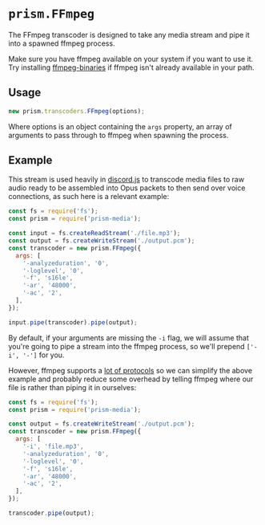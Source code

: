 # `prism.FFmpeg`

The FFmpeg transcoder is designed to take any media stream and pipe it into a spawned ffmpeg process.

Make sure you have ffmpeg available on your system if you want to use it. Try installing [ffmpeg-binaries](https://www.npmjs.com/package/ffmpeg-binaries) if ffmpeg isn't already available in your path.

## Usage
```js
new prism.transcoders.FFmpeg(options);
```

Where options is an object containing the `args` property, an array of arguments to pass through to ffmpeg when spawning the process.

## Example
This stream is used heavily in [discord.js](https://discord.js.org/) to transcode media files to raw audio ready to be assembled into Opus packets to then send over voice connections, as such here is a relevant example:

```js
const fs = require('fs');
const prism = require('prism-media');

const input = fs.createReadStream('./file.mp3');
const output = fs.createWriteStream('./output.pcm');
const transcoder = new prism.FFmpeg({
  args: [
    '-analyzeduration', '0',
    '-loglevel', '0',
    '-f', 's16le',
    '-ar', '48000',
    '-ac', '2',
  ],
});

input.pipe(transcoder).pipe(output);
```

By default, if your arguments are missing the `-i` flag, we will assume that you're going to pipe a stream into the ffmpeg process, so we'll prepend `['-i', '-']` for you.

However, ffmpeg supports a [lot of protocols](https://ffmpeg.org/ffmpeg-protocols.html) so we can simplify the above example and probably reduce some overhead by telling ffmpeg where our file is rather than piping it in ourselves:

```js
const fs = require('fs');
const prism = require('prism-media');

const output = fs.createWriteStream('./output.pcm');
const transcoder = new prism.FFmpeg({
  args: [
    '-i', 'file.mp3',
    '-analyzeduration', '0',
    '-loglevel', '0',
    '-f', 's16le',
    '-ar', '48000',
    '-ac', '2',
  ],
});

transcoder.pipe(output);
```